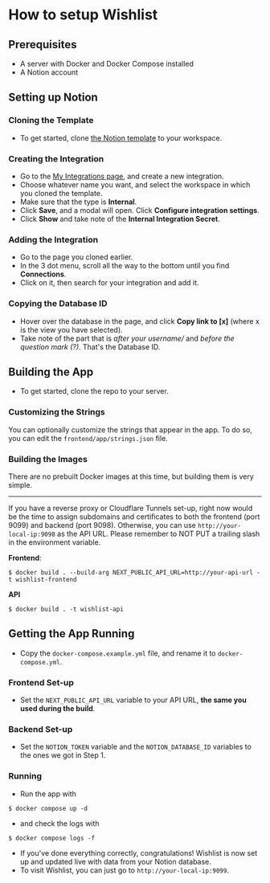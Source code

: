 # How to setup Wishlist
## Prerequisites
- A server with Docker and Docker Compose installed
- A Notion account

## Setting up Notion
### Cloning the Template
- To get started, clone [the Notion template](https://alexciao.notion.site/Wishlist-16b684a97162805a9a77e5a913f5dd3b?pvs=74) to your workspace.
### Creating the Integration
- Go to the [My Integrations page](https://www.notion.so/profile/integrations), and create a new integration.
- Choose whatever name you want, and select the workspace in which you cloned the template.
- Make sure that the type is **Internal**.
- Click **Save**, and a modal will open. Click **Configure integration settings**.
- Click **Show** and take note of the **Internal Integration Secret**.
### Adding the Integration
- Go to the page you cloned earlier.
- In the 3 dot menu, scroll all the way to the bottom until you find **Connections**.
- Click on it, then search for your integration and add it.
### Copying the Database ID
- Hover over the database in the page, and click **Copy link to [x]** (where x is the view you have selected).
- Take note of the part that is _after your username/_ and _before the question mark (?)_. That's the Database ID.

## Building the App
- To get started, clone the repo to your server.
### Customizing the Strings
You can optionally customize the strings that appear in the app.
To do so, you can edit the `frontend/app/strings.json` file.
### Building the Images
There are no prebuilt Docker images at this time, but building them is very simple.

---

If you have a reverse proxy or Cloudflare Tunnels set-up, right now would be the time to assign subdomains and certificates to both the frontend (port 9099) and backend (port 9098).
Otherwise, you can use `http://your-local-ip:9098` as the API URL.
Please remember to NOT PUT a trailing slash in the environment variable.

**Frontend**:
```
$ docker build . --build-arg NEXT_PUBLIC_API_URL=http://your-api-url -t wishlist-frontend
```

**API**
```
$ docker build . -t wishlist-api
```

## Getting the App Running
- Copy the `docker-compose.example.yml` file, and rename it to `docker-compose.yml`.
### Frontend Set-up

- Set the `NEXT_PUBLIC_API_URL` variable to your API URL, **the same you used during the build**.
### Backend Set-up
- Set the `NOTION_TOKEN` variable and the `NOTION_DATABASE_ID` variables to the ones we got in Step 1.
### Running
- Run the app with
```
$ docker compose up -d
```
- and check the logs with
```
$ docker compose logs -f
```
- If you've done everything correctly, congratulations! Wishlist is now set up and updated live with data from your Notion database.
- To visit Wishlist, you can just go to `http://your-local-ip:9099`.

